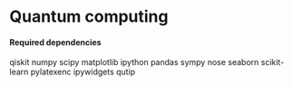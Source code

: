 # Quantum computing 


#### Required dependencies

qiskit
numpy
scipy
matplotlib
ipython
pandas
sympy
nose
seaborn
scikit-learn
pylatexenc
ipywidgets
qutip
